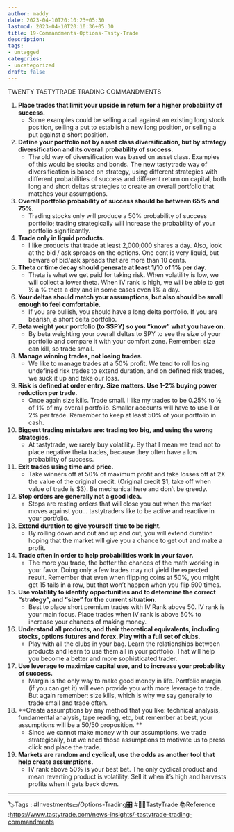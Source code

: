 ```yaml
---
author: maddy
date: 2023-04-10T20:10:23+05:30
lastmod: 2023-04-10T20:10:36+05:30
title: 19-Commandments-Options-Tasty-Trade
description: 
tags:
- untagged
categories: 
- uncategorized
draft: false
---
```


TWENTY TASTYTRADE TRADING COMMANDMENTS

1. **Place trades that limit your upside in return for a higher probability of success.**
	- Some examples could be selling a call against an existing long stock position, selling a put to establish a new long position, or selling a put against a short position.
2. **Define your portfolio not by asset class diversification, but by strategy diversification and its overall probability of success.**
	- The old way of diversification was based on asset class. Examples of this would be stocks and bonds. The new tastytrade way of diversification is based on strategy, using different strategies with different probabilities of success and different return on capital, both long and short deltas strategies to create an overall portfolio that matches your assumptions.
3. **Overall portfolio probability of success should be between 65% and 75%.**
	- Trading stocks only will produce a 50% probability of success portfolio; trading strategically will increase the probability of your portfolio significantly.
4. **Trade only in liquid products.**
	- I like products that trade at least 2,000,000 shares a day. Also, look at the bid / ask spreads on the options. One cent is very liquid, but beware of bid/ask spreads that are more than 10 cents.
5. **Theta or time decay should generate at least 1/10 of 1% per day.**
	- Theta is what we get paid for taking risk. When volatility is low, we will collect a lower theta. When IV rank is high, we will be able to get ½ a % theta a day and in some cases even 1% a day.
6. **Your deltas should match your assumptions, but also should be small enough to feel comfortable.**
	- If you are bullish, you should have a long delta portfolio. If you are bearish, a short delta portfolio.
7. **Beta weight your portfolio (to $SPY) so you “know” what you have on.**
	- By beta weighting your overall deltas to SPY to see the size of your portfolio and compare it with your comfort zone. Remember: size can kill, so trade small.
8. **Manage winning trades, not losing trades.**
	- We like to manage trades at a 50% profit. We tend to roll losing undefined risk trades to extend duration, and on defined risk trades, we suck it up and take our loss.
9. **Risk is defined at order entry. Size matters. Use 1-2% buying power reduction per trade.**
	- Once again size kills. Trade small. I like my trades to be 0.25% to ½ of 1% of my overall portfolio. Smaller accounts will have to use 1 or 2% per trade. Remember to keep at least 50% of your portfolio in cash.
10. **Biggest trading mistakes are: trading too big, and using the wrong strategies.**
	- At tastytrade, we rarely buy volatility. By that I mean we tend not to place negative theta trades, because they often have a low probability of success.
11. **Exit trades using time and price.**
	- Take winners off at 50% of maximum profit and take losses off at 2X the value of the original credit. (Original credit $1, take off when value of trade is $3). Be mechanical here and don’t be greedy.
12. **Stop orders are generally not a good idea.**
	- Stops are resting orders that will close you out when the market moves against you... tastytraders like to be active and reactive in your portfolio.
13.  **Extend duration to give yourself time to be right.**
		- By rolling down and out and up and out, you will extend duration hoping that the market will give you a chance to get out and make a profit.
1. **Trade often in order to help probabilities work in your favor.**
	- The more you trade, the better the chances of the math working in your favor. Doing only a few trades may not yield the expected result. Remember that even when flipping coins at 50%, you might get 15 tails in a row, but that won’t happen when you flip 500 times.
2. **Use volatility to identify opportunities and to determine the correct “strategy”, and “size” for the current situation.**
	- Best to place short premium trades with IV Rank above 50. IV rank is your main focus. Place trades when IV rank is above 50% to increase your chances of making money.
3. **Understand all products, and their theoretical equivalents, including stocks, options futures and forex. Play with a full set of clubs.**
	- Play with all the clubs in your bag. Learn the relationships between products and learn to use them all in your portfolio. That will help you become a better and more sophisticated trader.
4. **Use leverage to maximize capital use, and to increase your probability of success.**
	- Margin is the only way to make good money in life. Portfolio margin (if you can get it) will even provide you with more leverage to trade. But again remember: size kills, which is why we say generally to trade small and trade often.
5. **Create assumptions by any method that you like: technical analysis, fundamental analysis, tape reading, etc, but remember at best, your assumptions will be a 50/50 proposition. **
	- Since we cannot make money with our assumptions, we trade strategically, but we need those assumptions to motivate us to press click and place the trade.
6. **Markets are random and cyclical, use the odds as another tool that help create assumptions.**
	- IV rank above 50% is your best bet. The only cyclical product and mean reverting product is volatility. Sell it when it’s high and harvests profits when it gets back down.
---
🏷️Tags : #Investments💷/Options-Trading🎛️ #🧔🍒TastyTrade 
📚Reference :https://www.tastytrade.com/news-insights/-tastytrade-trading-commandments
